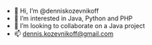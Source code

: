 - 👋 Hi, I’m @denniskozevnikoff
- 👀 I’m interested in Java, Python and PHP
- 💞️ I’m looking to collaborate on a Java project
- 📫 dennis.kozevnikoff@gmail.com

<!---
denniskozevnikoff/denniskozevnikoff is a ✨ special ✨ repository because its `README.md` (this file) appears on your GitHub profile.
You can click the Preview link to take a look at your changes.
--->
